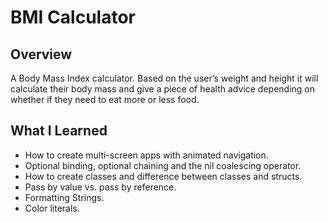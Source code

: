 #  BMI Calculator

## Overview
A Body Mass Index calculator. Based on the user’s weight and height it will calculate their body mass and give a piece of health advice depending on whether if they need to eat more or less food.

## What I Learned

* How to create multi-screen apps with animated navigation.
* Optional binding, optional chaining and the nil coalescing operator.
* How to create classes and difference between classes and structs. 
* Pass by value vs. pass by reference. 
* Formatting Strings. 
* Color literals.
